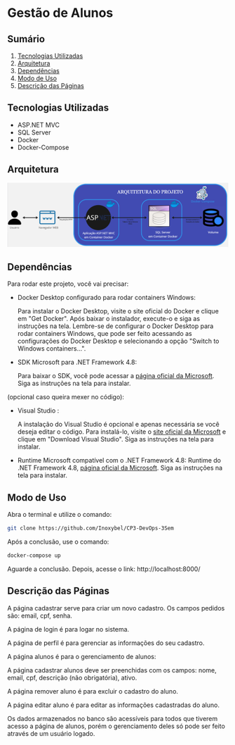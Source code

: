 # Gestão de Alunos

## Sumário

1. [Tecnologias Utilizadas](#tecnologias-utilizadas)
2. [Arquitetura](#arquitetura)
3. [Dependências](#dependências)
4. [Modo de Uso](#modo-de-uso)
5. [Descrição das Páginas](#descrição-das-páginas)

## Tecnologias Utilizadas

- ASP.NET MVC
- SQL Server
- Docker
- Docker-Compose

## Arquitetura

![Arquitetura](./AppFuncional/doc/architeture.png)

## Dependências

Para rodar este projeto, você vai precisar:

- Docker Desktop configurado para rodar containers Windows:

    Para instalar o Docker Desktop, visite o site oficial do Docker e clique em "Get Docker". Após baixar o instalador, execute-o e siga as instruções na tela. Lembre-se de configurar o Docker Desktop para rodar containers Windows, que pode ser feito acessando as configurações do Docker Desktop e selecionando a opção "Switch to Windows containers...".

- SDK Microsoft para .NET Framework 4.8:

    Para baixar o SDK, você pode acessar a [página oficial da Microsoft](https://dotnet.microsoft.com/pt-br/download/dotnet-framework/net47). Siga as instruções na tela para instalar.

(opcional caso queira mexer no código):
- Visual Studio :

    A instalação do Visual Studio é opcional e apenas necessária se você deseja editar o código. Para instalá-lo, visite o [site oficial da Microsoft](https://visualstudio.microsoft.com/pt-br/downloads/) e clique em "Download Visual Studio". Siga as instruções na tela para instalar.

- Runtime Microsoft compatível com o .NET Framework 4.8:
    Runtime do .NET Framework 4.8, [página oficial da Microsoft](https://dotnet.microsoft.com/pt-br/download/dotnet-framework/net47). Siga as instruções na tela para instalar.


## Modo de Uso

Abra o terminal e utilize o comando:

```bash
git clone https://github.com/Inoxybel/CP3-DevOps-3Sem
```
Após a conclusão, use o comando:

```bash
docker-compose up
```
Aguarde a conclusão. Depois, acesse o link: http://localhost:8000/

## Descrição das Páginas
A página cadastrar serve para criar um novo cadastro. Os campos pedidos são: email, cpf, senha.

A página de login é para logar no sistema.

A página de perfil é para gerenciar as informações do seu cadastro.

A página alunos é para o gerenciamento de alunos:

A página cadastrar alunos deve ser preenchidas com os campos: nome, email, cpf, descrição (não obrigatória), ativo.

A página remover aluno é para excluir o cadastro do aluno.

A página editar aluno é para editar as informações cadastradas do aluno.

Os dados armazenados no banco são acessíveis para todos que tiverem acesso a página de alunos, porém o gerenciamento deles só pode ser feito através de um usuário logado.